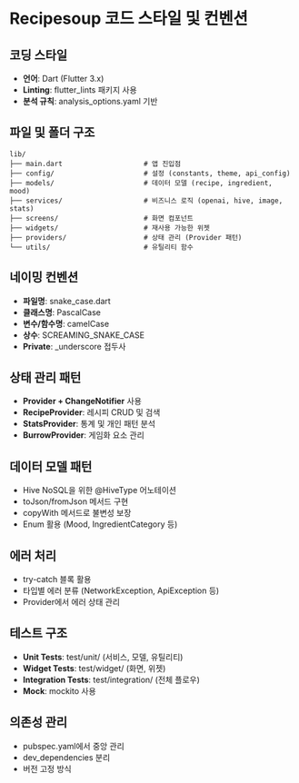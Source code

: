 # Recipesoup 코드 스타일 및 컨벤션

## 코딩 스타일
- **언어**: Dart (Flutter 3.x)
- **Linting**: flutter_lints 패키지 사용
- **분석 규칙**: analysis_options.yaml 기반

## 파일 및 폴더 구조
```
lib/
├── main.dart                    # 앱 진입점
├── config/                      # 설정 (constants, theme, api_config)
├── models/                      # 데이터 모델 (recipe, ingredient, mood)
├── services/                    # 비즈니스 로직 (openai, hive, image, stats)
├── screens/                     # 화면 컴포넌트
├── widgets/                     # 재사용 가능한 위젯
├── providers/                   # 상태 관리 (Provider 패턴)
└── utils/                       # 유틸리티 함수
```

## 네이밍 컨벤션
- **파일명**: snake_case.dart
- **클래스명**: PascalCase
- **변수/함수명**: camelCase
- **상수**: SCREAMING_SNAKE_CASE
- **Private**: _underscore 접두사

## 상태 관리 패턴
- **Provider + ChangeNotifier** 사용
- **RecipeProvider**: 레시피 CRUD 및 검색
- **StatsProvider**: 통계 및 개인 패턴 분석
- **BurrowProvider**: 게임화 요소 관리

## 데이터 모델 패턴
- Hive NoSQL을 위한 @HiveType 어노테이션
- toJson/fromJson 메서드 구현
- copyWith 메서드로 불변성 보장
- Enum 활용 (Mood, IngredientCategory 등)

## 에러 처리
- try-catch 블록 활용
- 타입별 에러 분류 (NetworkException, ApiException 등)
- Provider에서 에러 상태 관리

## 테스트 구조
- **Unit Tests**: test/unit/ (서비스, 모델, 유틸리티)
- **Widget Tests**: test/widget/ (화면, 위젯)
- **Integration Tests**: test/integration/ (전체 플로우)
- **Mock**: mockito 사용

## 의존성 관리
- pubspec.yaml에서 중앙 관리
- dev_dependencies 분리
- 버전 고정 방식